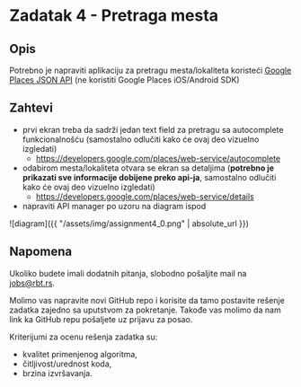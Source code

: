 # Zadatak 4 - Pretraga mesta

## Opis

Potrebno je napraviti aplikaciju za pretragu mesta/lokaliteta koristeći [Google Places JSON API](https://developers.google.com/places/web-service/intro) (ne koristiti Google Places iOS/Android SDK)

## Zahtevi

* prvi ekran treba da sadrži jedan text field za pretragu sa autocomplete funkcionalnošću (samostalno odlučiti kako će ovaj deo vizuelno izgledati)
	* https://developers.google.com/places/web-service/autocomplete
* odabirom mesta/lokaliteta otvara se ekran sa detaljima (**potrebno je prikazati sve informacije dobijene preko api-ja**, samostalno odlučiti kako će ovaj deo vizuelno izgledati)
	* https://developers.google.com/places/web-service/details
* napraviti API manager po uzoru na diagram ispod

![diagram]({{ "/assets/img/assignment4_0.png" | absolute_url }})

## Napomena

Ukoliko budete imali dodatnih pitanja, slobodno pošaljite mail na <jobs@rbt.rs>.

Molimo vas napravite novi GitHub repo i korisite da tamo postavite rešenje zadatka zajedno sa uputstvom za pokretanje. Takođe vas molimo da nam link ka GitHub repu pošaljete uz prijavu za posao.

Kriterijumi za ocenu rešenja zadatka su:
- kvalitet primenjenog algoritma,
- čitljivost/urednost koda,
- brzina izvršavanja.